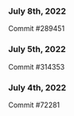 ### July 8th, 2022

Commit #289451

### July 5th, 2022

Commit #314353


### July 4th, 2022

Commit #72281
